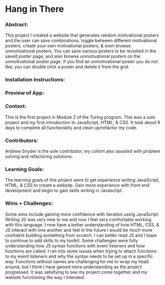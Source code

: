 # Hang in There  

### Abstract:
[//]: <> (Briefly describe what you built and its features. What problem is the app solving? How does this application solve that problem?) 

This project I created a website that generates random motivational posters and the user can save combinations, toggle between different motivational posters, create your own motivational posters, & even browse unmotivational posters. You can save various posters to be revisited in the saved poster page, and also browse unmotivational posters on the unmotivational poster page. If you find an unmotivational poster you do not like, you can double click a poster and delete it from the grid.

### Installation Instructions:
[//]: <> (What steps does a person have to take to get your app cloned down and running?) 

### Preview of App:
[//]: <> (Provide ONE gif or screenshot of your application - choose the "coolest" piece of functionality to show off. gifs preferred!)

### Context:
[//]: <> (Give some context for the project here. How long did you have to work on it? How far into the Turing program are you?) 

This is the first project in Module 2 of the Turing program. This was a solo project and my first introduction to JavaScript, HTML, & CSS. It took about 9 days to complete all functionality and clean up/refactor my code. 

### Contributors:
[//]: <> (Who worked on this application? Link to your GitHub. Consider also providing LinkedIn link)

Andrew Snyder is the sole contributor, my cohort also assisted with problem solving and refactoring solutions. 

### Learning Goals:
[//]: <> (What were the learning goals of this project? What tech did you work with?)

The learning goals of this project were to get experience writing JavaScript, HTML, & CSS to create a website. Gain more experience with front end development and begin to gain skills writing in Javascript.

### Wins + Challenges:
[//]: <> (What are 2-3 wins you have from this project? What were some challenges you faced - and how did you get over them?)

Some wins include gaining more confidence with iteration using JavaScript. Writing JS was very new to me and now I feel very comfortable working with this language. I now have a better understanding of how HTML, CSS, & JS interact with one another and feel in the future I would be much more confident building something from scratch. I can better read JS and I hope to continue to add skills to my toolkit. Some challenges were fully understanding how JS syntax functions with event listeners and how functions are called. I ran into some issues when trying to attach functions to my event listeners and why the syntax needs to be set up in a specific way. Functions without names are challenging for me to wrap my head around, but I think I have gained more understanding as the project progressed. It was satisfying to see my project come together and my website functioning the way I intended.
